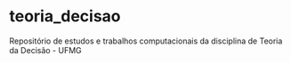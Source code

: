 # teoria_decisao
Repositório de estudos e trabalhos computacionais da disciplina de Teoria da Decisão - UFMG
